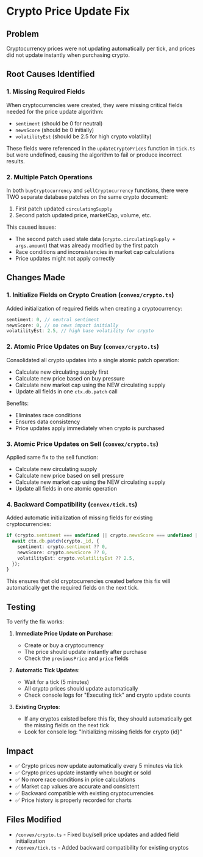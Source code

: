 # Crypto Price Update Fix

## Problem
Cryptocurrency prices were not updating automatically per tick, and prices did not update instantly when purchasing crypto.

## Root Causes Identified

### 1. Missing Required Fields
When cryptocurrencies were created, they were missing critical fields needed for the price update algorithm:
- `sentiment` (should be 0 for neutral)
- `newsScore` (should be 0 initially)
- `volatilityEst` (should be 2.5 for high crypto volatility)

These fields were referenced in the `updateCryptoPrices` function in `tick.ts` but were undefined, causing the algorithm to fail or produce incorrect results.

### 2. Multiple Patch Operations
In both `buyCryptocurrency` and `sellCryptocurrency` functions, there were TWO separate database patches on the same crypto document:
1. First patch updated `circulatingSupply`
2. Second patch updated price, marketCap, volume, etc.

This caused issues:
- The second patch used stale data (`crypto.circulatingSupply + args.amount`) that was already modified by the first patch
- Race conditions and inconsistencies in market cap calculations
- Price updates might not apply correctly

## Changes Made

### 1. Initialize Fields on Crypto Creation (`convex/crypto.ts`)
Added initialization of required fields when creating a cryptocurrency:
```typescript
sentiment: 0, // neutral sentiment
newsScore: 0, // no news impact initially
volatilityEst: 2.5, // high base volatility for crypto
```

### 2. Atomic Price Updates on Buy (`convex/crypto.ts`)
Consolidated all crypto updates into a single atomic patch operation:
- Calculate new circulating supply first
- Calculate new price based on buy pressure
- Calculate new market cap using the NEW circulating supply
- Update all fields in one `ctx.db.patch` call

Benefits:
- Eliminates race conditions
- Ensures data consistency
- Price updates apply immediately when crypto is purchased

### 3. Atomic Price Updates on Sell (`convex/crypto.ts`)
Applied same fix to the sell function:
- Calculate new circulating supply
- Calculate new price based on sell pressure
- Calculate new market cap using the NEW circulating supply
- Update all fields in one atomic operation

### 4. Backward Compatibility (`convex/tick.ts`)
Added automatic initialization of missing fields for existing cryptocurrencies:
```typescript
if (crypto.sentiment === undefined || crypto.newsScore === undefined || crypto.volatilityEst === undefined) {
  await ctx.db.patch(crypto._id, {
    sentiment: crypto.sentiment ?? 0,
    newsScore: crypto.newsScore ?? 0,
    volatilityEst: crypto.volatilityEst ?? 2.5,
  });
}
```

This ensures that old cryptocurrencies created before this fix will automatically get the required fields on the next tick.

## Testing
To verify the fix works:

1. **Immediate Price Update on Purchase**:
   - Create or buy a cryptocurrency
   - The price should update instantly after purchase
   - Check the `previousPrice` and `price` fields

2. **Automatic Tick Updates**:
   - Wait for a tick (5 minutes)
   - All crypto prices should update automatically
   - Check console logs for "Executing tick" and crypto update counts

3. **Existing Cryptos**:
   - If any cryptos existed before this fix, they should automatically get the missing fields on the next tick
   - Look for console log: "Initializing missing fields for crypto {id}"

## Impact
- ✅ Crypto prices now update automatically every 5 minutes via tick
- ✅ Crypto prices update instantly when bought or sold
- ✅ No more race conditions in price calculations
- ✅ Market cap values are accurate and consistent
- ✅ Backward compatible with existing cryptocurrencies
- ✅ Price history is properly recorded for charts

## Files Modified
- `/convex/crypto.ts` - Fixed buy/sell price updates and added field initialization
- `/convex/tick.ts` - Added backward compatibility for existing cryptos
